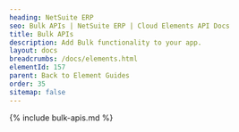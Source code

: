 ```yaml
---
heading: NetSuite ERP
seo: Bulk APIs | NetSuite ERP | Cloud Elements API Docs
title: Bulk APIs
description: Add Bulk functionality to your app.
layout: docs
breadcrumbs: /docs/elements.html
elementId: 157
parent: Back to Element Guides
order: 35
sitemap: false
---
```


{% include bulk-apis.md %}

